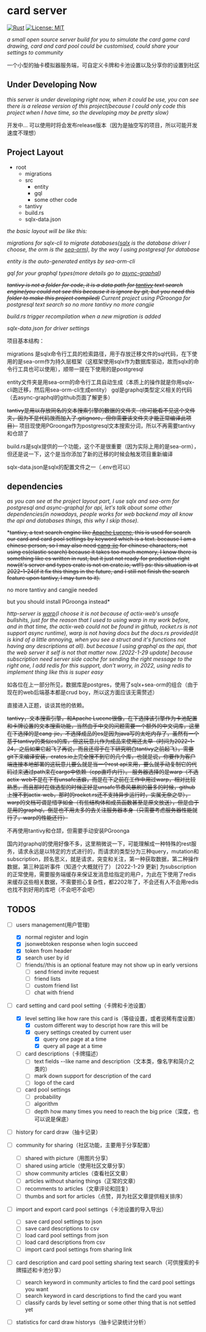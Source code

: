 ﻿# card server

[![Rust](https://github.com/pathologyenigma/card_server/actions/workflows/rust.yml/badge.svg)](https://github.com/pathologyenigma/card_server/actions/workflows/rust.yml)
[![License: MIT](https://img.shields.io/badge/License-MIT-yellow.svg)](https://opensource.org/licenses/MIT)

*a small open source server build for you to simulate the card game card drawing, card and card pool could be customised, could share your settings to community*

一个小型的抽卡模拟器服务端，可自定义卡牌和卡池设置以及分享你的设置到社区
## Under Developing Now
*this server is under developing right now, when it could be use, you can see there is a release version of this project(because I could only code this project when I have time, so the developing may be pretty slow)*

开发中... 可以使用时将会发布release版本（因为是抽空写的项目，所以可能开发速度不理想）
## Project Layout

 - root
	 - migrations
	 - src
		 - entity
		 - gql
		 - some other code
	- tantivy
	- build.rs
	- sqlx-data.json

*the basic layout will be like this:*

*migrations for sqlx-cli to migrate databases([sqlx](https://github.com/launchbadge/sqlx) is the database driver I choose, the orm is the [sea-orm](https://github.com/SeaQL/sea-orm)), by the way I using postgresql for database* 

*entity is the auto-generated entitys by sea-orm-cli*

*gql for your graphql types(more details go to [async-graphql](https://github.com/async-graphql/async-graphql))*

*~~tantivy is not a folder for code, it is a data path for [tantivy](https://github.com/quickwit-inc/tantivy) text search engine(you could not see this because it is ignore by git, but you need this folder to make this project compiled)~~
Current project using PGroonga for postgresql text search so no more tantivy no more cangjie*

*build.rs trigger recompilation when a new migration is added*

*sqlx-data.json for driver settings*

项目基本结构：

migrations 是sqlx命令行工具的检索路径，用于存放迁移文件的sql代码，在下使用的是sea-orm作为持久层框架（这框架使用sqlx作为数据库驱动，故而sqlx的命令行工具也可以使用），顺带一提在下使用的是postgresql

entity文件夹是用sea-orm的命令行工具自动生成（本质上的操作就是你用sqlx-cli跑迁移，然后用sea-orm-cli生成entity）
gql是graphql类型定义相关的代码（去async-graphql的github页面了解更多）

~~tantivy是用以存放同名的文本搜索引擎的数据的文件夹（你可能看不见这个文件夹，因为不是代码故而加入了.gitignore，但你需要该文件夹才能正常编译此项目）~~
项目现使用PGroonga作为postgresql文本搜索分词，所以不再需要tantivy和仓颉了

build.rs是sqlx提供的一个功能，这个不是很重要（因为实际上用的是sea-orm），但还是说一下，这个是当你添加了新的迁移的时候会触发项目重新编译

sqlx-data.json是sqlx的配置文件之一（.env也可以）
## dependencies
*as you can see at the project layout part, I use sqlx and sea-orm for postgresql and async-graphql for api,
let's talk about some other dependencies(in nowadays, people works for web backend may all know the api and databases things, this why I skip those).*

*~~tantivy, a text search engine like [Apache Lucene](https://lucene.apache.org/), this is used for search our card and card pool settings by keyword which is a text. because I am a chinese person, so I may also need [cang-jie](https://crates.io/crates/cang-jie) for chinese characters, not using es(elastic search) because it takes too much memory, I know there is something like es written in rust, but it just not ready for production right now(it's server and types crate is not on crate.io, wtf!) ps: this situation is at 2022-1-24(if it fix this things in the future, and I still not finish the search feature upon tantivy, I may turn to it).~~ 

no more tantivy and cangjie needed

but you should install PGroonga instead*

*http-server is [warp](https://docs.rs/warp/)(I choose it is not because of actix-web's unsafe bullshits, just for the reason that I used to using warp in my work before, and in that time, the actix-web could not be found in github, rocket.rs is not support async runtime), warp is not having docs but the docs.rs provided(it is kind of a little annoying, when you see a struct and it's functions not having any descriptions at all). but becasue I using graphql as the api, that the web server it self is not that matter now.*
*[2022-1-29 update] because subscription need server side cache for sending the right message to the right one, I add redis for this support, don't worry, in 2022, using redis to implement thing like this is super easy*


如各位在上一部分所见，数据库是postgres，使用了sqlx+sea-orm的组合（由于现在的web后端基本都是crud boy，所以这方面应该无需赘述）

直接进入正题，谈谈其他的依赖。

~~tantivy，文本搜索引擎，和Apache Lucene很像，在下选择该引擎作为卡池配置和卡牌设置的文本搜索功能，当然由于中文的问题需要一个额外的中文词库，这里在下选择的是cang-jie，不选择成品的es是因为java写的太吃内存了，虽然有一个基于tantivy的类似es的库，但这玩意儿作为成品来使用还太早（时间为2022-1-24，之后如果它起飞了再说，而且还得于在下研究明白tantivy之前起飞），需要git下来编译安装，crates.io上完全搜不到它的几个库，也就是说，你要作为客户端连接本地部署的这玩意儿要么就是当一个rest api来用，要么就手动复制它的代码过来通过path来在cargo中依赖（cpp直呼内行）。
服务器选择的是warp（不选actix-web不是在下有unsafe洁癖，而是在下之前在工作中用过warp，相对比较熟悉，而且那时在做选型的时候正好是unsafe节奏风暴刷的最多的时候，github上搜不到actix-web，那时的rocket.rs还不支持异步运行时，实属无奈之举），warp的文档可谓是惜字如金（有些结构体和成员函数甚至是原文放送），但是由于是用的graphql，倒是也不用太多的去关注服务器本身（只需要考虑服务器性能就行了，warp的性能还行）~~

不再使用tantivy和仓颉，但需要手动安装PGroonga

国内对graphql的使用好像不多，这里稍微说一下，可能理解成一种特殊的rest服务，请求永远是以特定的方式进行的，而请求的类型分为三种query，mutation和subscription，顾名思义，就是请求，突变和关注，第一种获取数据，第二种操作数据，第三种监听事件（知道个大概就行了）
[2022-1-29 更新] 为subscription的正常使用，需要服务端缓存来保证发消息给指定的用户，为此在下使用了redis来缓存这些相关数据，不需要担心复杂性，都2202年了，不会还有人不会用redis也找不到好用的库吧（不会吧不会吧）
## TODOS
 - [ ] users management(用户管理)
	 - [x] normal register and login
	 - [x] jsonwebtoken response when login succeed
	 - [x] token from header
	 - [x] search user by id
	 - [ ] friends//this is an optional feature may not show up in early versions
		 - [ ] send friend invite request
		 - [ ] friend lists
		 - [ ] custom friend list
		 - [ ] chat with friend
 - [ ] card setting and card pool setting（卡牌和卡池设置）
	 - [x] level setting like how rare this card is（等级设置，或者说稀有度设置）
		 - [x] custom different way to descript how rare this will be
		 - [x] query settings created by current user
			 - [x] query one page at a time
			 - [x] query all page at a time
	 - [ ] card descriptions（卡牌描述）
		 - [ ] text fields --like name and description（文本类，像名字和简介之类的）
		 - [ ] mark down support for description of the card
		 - [ ] logo of the card
	 - [ ] card pool settings
		 - [ ] probability
		 - [ ] algorithm
		 - [ ] depth how many times you need to reach the big price（深度，也可以说是保底）
 - [ ] history for card draw（抽卡记录）
 - [ ] community for sharing（社区功能，主要用于分享配置）
	 - [ ] shared with picture（用图片分享）
	 - [ ] shared using article（使用社区文章分享）
	 - [ ] show community articles（查看社区文章）
	 - [ ] articles without sharing things（正常的文章）
	 - [ ] recomments to articles（文章评论和回复）
	 - [ ] thumbs and sort for articles（点赞，并为社区文章提供相关排序）
 - [ ] import and export card pool settings（卡池设置的导入导出）
	 - [ ] save card pool settings to json
	 - [ ] save card descriptions to csv
	 - [ ] load card pool settings from json
	 - [ ] load card descriptions from csv
	 - [ ] import card pool settings from sharing link
 - [ ] card description and card pool setting sharing text search（可供搜索的卡牌描述和卡池分享）
	 - [ ] search keyword in community articles to find the card pool settings you want
	 - [ ] search keyword in card descriptions to find the card you want
	 - [ ] classify cards by level setting or some other thing that is not settled yet
 - [ ] statistics for card draw historys（抽卡记录统计分析）

